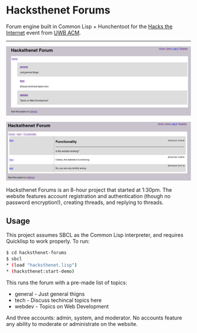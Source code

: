 # Hacksthenet Forums

Forum engine built in Common Lisp + Hunchentoot for the [Hacks the
Internet](https://uwbhacks.com/) event from [UWB
ACM](https://uwbacm.com/).

---

![home preview](./preview-home.png)

![thread preview](./preview-thread.png)

Hacksthenet Forums is an 8-hour project that started at 1:30pm. The
website features account registration and authentication (though no
password encryption!), creating threads, and replying to threads.

## Usage

This project assumes SBCL as the Common Lisp interpreter, and requires
Quicklisp to work properly. To run:

```sh
$ cd hacksthenet-forums
$ sbcl
* (load "hacksthenet.lisp")
* (hacksthenet:start-demo)
```

This runs the forum with a pre-made list of topics:

- general - Just general thigns
- tech - Discuss techincal topics here
- webdev - Topics on Web Development

And three accounts: admin, system, and moderator. No accounts feature
any ability to moderate or administrate on the website.
